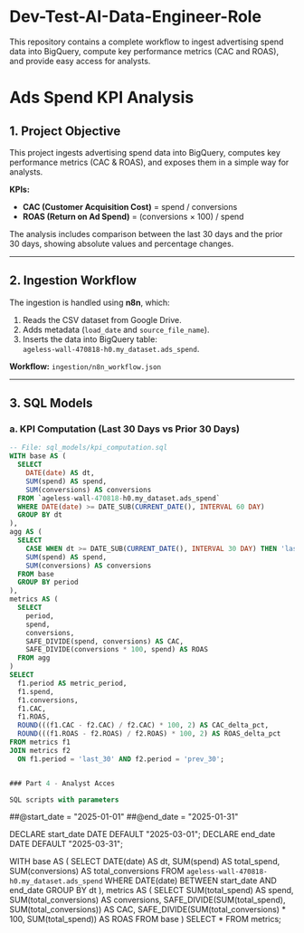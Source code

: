 # Dev-Test-AI-Data-Engineer-Role
This repository contains a complete workflow to ingest advertising spend data into BigQuery, compute key performance metrics (CAC and ROAS), and provide easy access for analysts.

# Ads Spend KPI Analysis

## 1. Project Objective
This project ingests advertising spend data into BigQuery, computes key performance metrics (CAC & ROAS), and exposes them in a simple way for analysts.

**KPIs:**
- **CAC (Customer Acquisition Cost)** = spend / conversions
- **ROAS (Return on Ad Spend)** = (conversions × 100) / spend

The analysis includes comparison between the last 30 days and the prior 30 days, showing absolute values and percentage changes.

---

## 2. Ingestion Workflow
The ingestion is handled using **n8n**, which:
1. Reads the CSV dataset from Google Drive.
2. Adds metadata (`load_date` and `source_file_name`).
3. Inserts the data into BigQuery table:  
   `ageless-wall-470818-h0.my_dataset.ads_spend`.

**Workflow:** `ingestion/n8n_workflow.json`

---

## 3. SQL Models

### a. KPI Computation (Last 30 Days vs Prior 30 Days)
```sql
-- File: sql_models/kpi_computation.sql
WITH base AS (
  SELECT
    DATE(date) AS dt,
    SUM(spend) AS spend,
    SUM(conversions) AS conversions
  FROM `ageless-wall-470818-h0.my_dataset.ads_spend`
  WHERE DATE(date) >= DATE_SUB(CURRENT_DATE(), INTERVAL 60 DAY)
  GROUP BY dt
),
agg AS (
  SELECT
    CASE WHEN dt >= DATE_SUB(CURRENT_DATE(), INTERVAL 30 DAY) THEN 'last_30' ELSE 'prev_30' END AS period,
    SUM(spend) AS spend,
    SUM(conversions) AS conversions
  FROM base
  GROUP BY period
),
metrics AS (
  SELECT
    period,
    spend,
    conversions,
    SAFE_DIVIDE(spend, conversions) AS CAC,
    SAFE_DIVIDE(conversions * 100, spend) AS ROAS
  FROM agg
)
SELECT
  f1.period AS metric_period,
  f1.spend,
  f1.conversions,
  f1.CAC,
  f1.ROAS,
  ROUND(((f1.CAC - f2.CAC) / f2.CAC) * 100, 2) AS CAC_delta_pct,
  ROUND(((f1.ROAS - f2.ROAS) / f2.ROAS) * 100, 2) AS ROAS_delta_pct
FROM metrics f1
JOIN metrics f2
  ON f1.period = 'last_30' AND f2.period = 'prev_30';


### Part 4 - Analyst Acces

SQL scripts with parameters

```
##@start_date = "2025-01-01"
##@end_date = "2025-01-31"

DECLARE start_date DATE DEFAULT "2025-03-01";
DECLARE end_date DATE DEFAULT "2025-03-31";

WITH base AS (
  SELECT
    DATE(date) AS dt,
    SUM(spend) AS total_spend,
    SUM(conversions) AS total_conversions
  FROM `ageless-wall-470818-h0.my_dataset.ads_spend`
  WHERE DATE(date) BETWEEN start_date AND end_date
  GROUP BY dt
),
metrics AS (
  SELECT
    SUM(total_spend) AS spend,
    SUM(total_conversions) AS conversions,
    SAFE_DIVIDE(SUM(total_spend), SUM(total_conversions)) AS CAC,
    SAFE_DIVIDE(SUM(total_conversions) * 100, SUM(total_spend)) AS ROAS
  FROM base
)
SELECT * FROM metrics;

